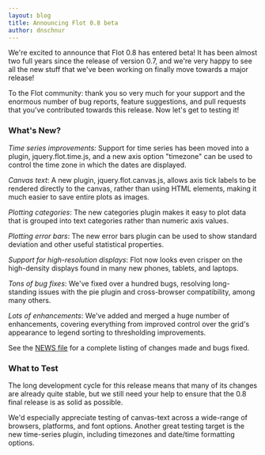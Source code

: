 ```yaml
---
layout: blog
title: Announcing Flot 0.8 beta
author: dnschnur
---
```


We're excited to announce that Flot 0.8 has entered beta! It has been almost
two full years since the release of version 0.7, and we're very happy to see
all the new stuff that we've been working on finally move towards a major
release!

To the Flot community: thank you so very much for your support and the enormous
number of bug reports, feature suggestions, and pull requests that you've
contributed towards this release.  Now let's get to testing it!

### What's New? ###

*Time series improvements:* Support for time series has been moved into a
plugin, jquery.flot.time.js, and a new axis option "timezone" can be used to
control the time zone in which the dates are displayed.

*Canvas text*: A new plugin, jquery.flot.canvas.js, allows axis tick labels to
be rendered directly to the canvas, rather than using HTML elements, making it
much easier to save entire plots as images.

*Plotting categories*: The new categories plugin makes it easy to plot data
that is grouped into text categories rather than numeric axis values.

*Plotting error bars*: The new error bars plugin can be used to show standard
deviation and other useful statistical properties.

*Support for high-resolution displays*: Flot now looks even crisper on the
high-density displays found in many new phones, tablets, and laptops.

*Tons of bug fixes*: We've fixed over a hundred bugs, resolving long-standing
issues with the pie plugin and cross-browser compatibility, among many others.

*Lots of enhancements*: We've added and merged a huge number of enhancements,
covering everything from improved control over the grid's appearance to legend
sorting to thresholding improvements.

See the [NEWS file](https://github.com/flot/flot/blob/0.8.0-beta/NEWS.md) for a
complete listing of changes made and bugs fixed.

### What to Test ###

The long development cycle for this release means that many of its changes are
already quite stable, but we still need your help to ensure that the 0.8 final
release is as solid as possible.

We'd especially appreciate testing of canvas-text across a wide-range of
browsers, platforms, and font options. Another great testing target is the new
time-series plugin, including timezones and date/time formatting options.
